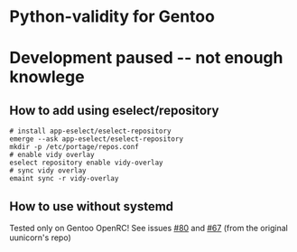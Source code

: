 # Python-validity for Gentoo
# Development paused -- not enough knowlege

## How to add using eselect/repository
```
# install app-eselect/eselect-repository
emerge --ask app-eselect/eselect-repository
mkdir -p /etc/portage/repos.conf
# enable vidy overlay
eselect repository enable vidy-overlay
# sync vidy overlay
emaint sync -r vidy-overlay
```
## How to use without systemd
Tested only on Gentoo OpenRC!
See issues [#80](https://github.com/uunicorn/python-validity/issues/80) and [#67](https://github.com/uunicorn/python-validity/issues/67#issuecomment-1682346902) (from the original uunicorn's repo)
